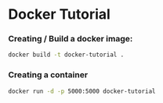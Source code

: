 # Docker Tutorial

### Creating / Build a docker image:
```bash
docker build -t docker-tutorial .
```

### Creating a container
```bash
docker run -d -p 5000:5000 docker-tutorial
```